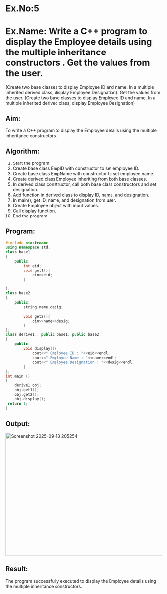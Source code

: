 # Ex.No:5
# Ex.Name: Write a C++ program to display the Employee details using the multiple inheritance constructors . Get the values from the user.

(Create two base classes to display Employee ID  and name. In a multiple inherited derived class, display Employee Designation). Get the values from the user.
(Create two base classes to display Employee ID  and name. In a multiple inherited derived class, display Employee Designation)

## Aim:
To write a C++ program to display the Employee details using the multiple inheritance constructors.

## Algorithm:
1. Start the program.
2. Create base class EmpID with constructor to set employee ID.
3. Create base class EmpName with constructor to set employee name.
4. Create derived class Employee inheriting from both base classes.
5. In derived class constructor, call both base class constructors and set designation.
6. Add function in derived class to display ID, name, and designation.
7. In main(), get ID, name, and designation from user.
8. Create Employee object with input values.
9. Call display function.
10. End the program.

## Program:
```cpp
#include <iostream>
using namespace std;
class base1
{
    public:
        int eid;
        void get1(){
            cin>>eid;
        }

};
class base2
{
    public:
        string name,desig;
        
        void get2(){
            cin>>name>>desig;
        }
};
class derive1 : public base1, public base2
{
    public:
        void display(){
            cout<<" Employee ID : "<<eid<<endl;
            cout<<" Employee Name : "<<name<<endl;
            cout<<" Employee Designation : "<<desig<<endl;
        }
};
int main ()
{
    derive1 obj;
    obj.get1();
    obj.get2();
    obj.display();
 return 1;   
}
```

## Output:
<img width="1020" height="397" alt="Screenshot 2025-09-13 205254" src="https://github.com/user-attachments/assets/db355508-f318-4569-acad-7086a8261cbd" />

## Result:
The program successfully executed to display the Employee details using the multiple inheritance constructors.

